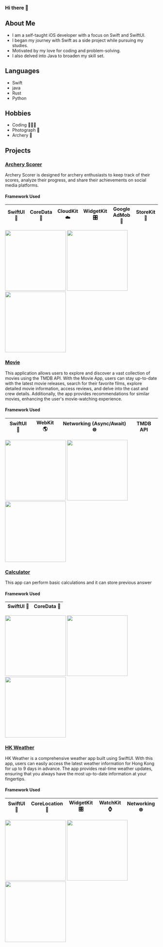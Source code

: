 ### Hi there 👋

## About Me
- I am a self-taught iOS developer with a focus on Swift and SwiftUI. 
- I began my journey with Swift as a side project while pursuing my studies.
- Motivated by my love for coding and problem-solving.
- I also delved into Java to broaden my skill set.

## Languages
- Swift
- java
- Rust
- Python

## Hobbies
- Coding 👨🏻‍💻
- Photograph 📸
- Archery 🏹

## Projects

### [Archery Scorer](https://github.com/ElvisWong213/Archery-Scorer)

Archery Scorer is designed for archery enthusiasts to keep track of their scores, analyze their progress, and share their achievements on social media platforms.

#### Framework Used

| SwiftUI :iphone: | CoreData :floppy_disk: | CloudKit :cloud: | WidgetKit :control_knobs: | Google AdMob :mega: | StoreKit :receipt: |
|-----------|------------|------------|-------------|----------------|------------|

<p>
    <img src="Image/archery_1.png" width="200"/>
    <img src="Image/archery_2.png" width="200"/>
    <img src="Image/archery_3.png" width="200"/>
</p>

### [Movie](https://github.com/ElvisWong213/Movie)

This application allows users to explore and discover a vast collection of movies using the TMDB API. With the Movie App, users can stay up-to-date with the latest movie releases, search for their favorite films, explore detailed movie information, access reviews, and delve into the cast and crew details. Additionally, the app provides recommendations for similar movies, enhancing the user's movie-watching experience.

#### Framework Used

| SwiftUI :iphone: | WebKit :earth_americas: | Networking (Async/Await) :globe_with_meridians: | TMDB API |
|------------------|-------------------------|------------------------------------------------|----------|

<p>
    <img src="Image/movie_1.png" width="200"/>
    <img src="Image/movie_2.png" width="200"/>
    <img src="Image/movie_3.png" width="200"/>
</p>

### [Calculator](https://github.com/ElvisWong213/Calculator_Swift)

This app can perform basic calculations and it can store previous answer  

#### Framework Used

| SwiftUI :iphone: | CoreData :floppy_disk: |
|-----------|------------|

<p>
    <img src="Image/calculator_1.gif" width="200"/>
    <img src="Image/calculator_2.png" width="200"/>
    <img src="Image/calculator_3.png" width="200"/>
</p>

### [HK Weather](https://github.com/ElvisWong213/HK_Weather)

HK Weather is a comprehensive weather app built using SwiftUI. With this app, users can easily access the latest weather information for Hong Kong for up to 9 days in advance. The app provides real-time weather updates, ensuring that you always have the most up-to-date information at your fingertips.

#### Framework Used

| SwiftUI :iphone: | CoreLocation :round_pushpin: | WidgetKit :control_knobs: | WatchKit :watch: | Networking :globe_with_meridians: |
|------------------|------------------------------|---------------------------|------------------|-----------------------------------|

<p>
    <img src="Image/weather_1.png" width="200"/>
    <img src="Image/weather_2.png" width="200"/>
    <img src="Image/weather_3.png" width="200"/>
</p>


<!--
**ElvisWong213/ElvisWong213** is a ✨ _special_ ✨ repository because its `README.md` (this file) appears on your GitHub profile.

Here are some ideas to get you started:

- 🔭 I’m currently working on ...
- 🌱 I’m currently learning ...
- 👯 I’m looking to collaborate on ...
- 🤔 I’m looking for help with ...
- 💬 Ask me about ...
- 📫 How to reach me: ...
- 😄 Pronouns: ...
- ⚡ Fun fact: ...
-->

